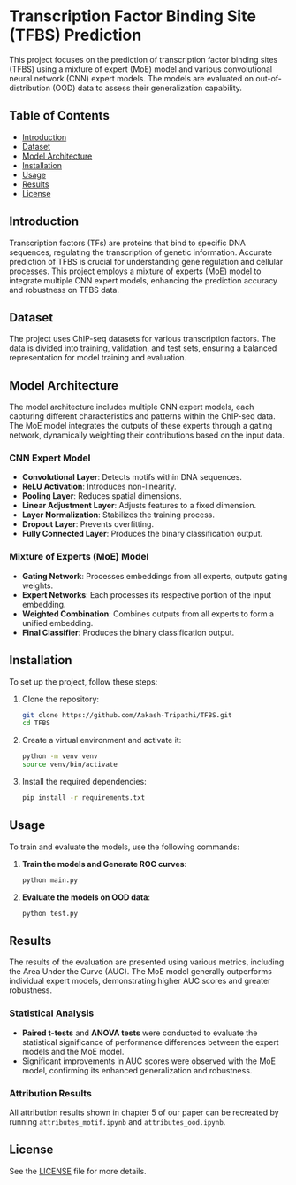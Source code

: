 # Transcription Factor Binding Site (TFBS) Prediction

This project focuses on the prediction of transcription factor binding sites (TFBS) using a mixture of expert (MoE) model and various convolutional neural network (CNN) expert models. The models are evaluated on out-of-distribution (OOD) data to assess their generalization capability.

## Table of Contents

- [Introduction](#introduction)
- [Dataset](#dataset)
- [Model Architecture](#model-architecture)
- [Installation](#installation)
- [Usage](#usage)
- [Results](#results)
- [License](#license)

## Introduction

Transcription factors (TFs) are proteins that bind to specific DNA sequences, regulating the transcription of genetic information. Accurate prediction of TFBS is crucial for understanding gene regulation and cellular processes. This project employs a mixture of experts (MoE) model to integrate multiple CNN expert models, enhancing the prediction accuracy and robustness on TFBS data.

## Dataset

The project uses ChIP-seq datasets for various transcription factors. The data is divided into training, validation, and test sets, ensuring a balanced representation for model training and evaluation.

## Model Architecture

The model architecture includes multiple CNN expert models, each capturing different characteristics and patterns within the ChIP-seq data. The MoE model integrates the outputs of these experts through a gating network, dynamically weighting their contributions based on the input data.

### CNN Expert Model

- **Convolutional Layer**: Detects motifs within DNA sequences.
- **ReLU Activation**: Introduces non-linearity.
- **Pooling Layer**: Reduces spatial dimensions.
- **Linear Adjustment Layer**: Adjusts features to a fixed dimension.
- **Layer Normalization**: Stabilizes the training process.
- **Dropout Layer**: Prevents overfitting.
- **Fully Connected Layer**: Produces the binary classification output.

### Mixture of Experts (MoE) Model

- **Gating Network**: Processes embeddings from all experts, outputs gating weights.
- **Expert Networks**: Each processes its respective portion of the input embedding.
- **Weighted Combination**: Combines outputs from all experts to form a unified embedding.
- **Final Classifier**: Produces the binary classification output.

## Installation

To set up the project, follow these steps:

1. Clone the repository:
    ```sh
    git clone https://github.com/Aakash-Tripathi/TFBS.git
    cd TFBS
    ```

2. Create a virtual environment and activate it:
    ```sh
    python -m venv venv
    source venv/bin/activate
    ```

3. Install the required dependencies:
    ```sh
    pip install -r requirements.txt
    ```

## Usage

To train and evaluate the models, use the following commands:

1. **Train the models and Generate ROC curves**:
    ```sh
    python main.py
    ```

2. **Evaluate the models on OOD data**:
    ```sh
    python test.py
    ```

## Results

The results of the evaluation are presented using various metrics, including the Area Under the Curve (AUC). The MoE model generally outperforms individual expert models, demonstrating higher AUC scores and greater robustness.

### Statistical Analysis

- **Paired t-tests** and **ANOVA tests** were conducted to evaluate the statistical significance of performance differences between the expert models and the MoE model.
- Significant improvements in AUC scores were observed with the MoE model, confirming its enhanced generalization and robustness.

### Attribution Results

All attribution results shown in chapter 5 of our paper can be recreated by running `attributes_motif.ipynb` and `attributes_ood.ipynb`.

## License

See the [LICENSE](LICENSE) file for more details.
